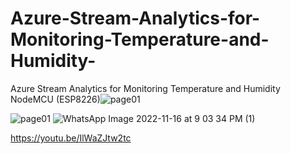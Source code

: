 # Azure-Stream-Analytics-for-Monitoring-Temperature-and-Humidity-
Azure Stream Analytics for Monitoring Temperature and Humidity NodeMCU (ESP8226)![page01](https://user-images.githubusercontent.com/74384259/202300549-73c3aa27-f201-4541-a82f-fd14a0a36d59.jpg)

![page01](https://user-images.githubusercontent.com/74384259/202300578-27f33f85-f499-4da7-a3c1-084bec601871.jpg)
![WhatsApp Image 2022-11-16 at 9 03 34 PM (1)](https://user-images.githubusercontent.com/74384259/202300597-06365eac-fe89-4bfb-833a-e213dd247ad0.jpeg)

https://youtu.be/IlWaZJtw2tc 

